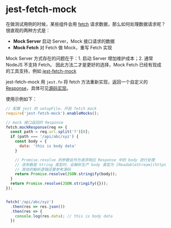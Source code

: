 # jest-fetch-mock

在做测试用例的时候，某些组件会用 [fetch](https://developer.mozilla.org/en-US/docs/Web/API/Fetch_API) 请求数据，那么如何处理数据请求呢？
很直观的两种方式是：

- **Mock Server** 启动 Server，Mock 接口请求的数据 
- **Mock Fetch** 对 Fetch 做 Mock，重写 Fetch 实现

Mock Server 方式存在的问题在于：1. 启动 Server 增加维护成本；2. 通常 NodeJS 不支持 Fetch。
因此方法二才是更好的选择，Mock Fetch 已经有现成的工具支持，例如 [jest-fetch-mock](https://www.npmjs.com/package/jest-fetch-mock)

jest-fetch-mock 用 `jest.fn` 将 fetch 方法重新实现，返回一个自定义的 [Response](https://developer.mozilla.org/en-US/docs/Web/API/Response/Response)，具体可见[源码实现](https://github.com/jefflau/jest-fetch-mock/blob/master/src/index.js)。

使用示例如下：

```js
// 配置 jest 的 setupFile，开启 fetch mock
require('jest-fetch-mock').enableMocks();
```

```js
// mock 接口返回的 Response
fetch.mockResponse(req => {
  const path = req.url.split('?')[0];
  if (path === '/api/abc/xyz') {
    const body = {
      data: 'this is body data'
    }

    // Promise.resolve 的参数会作为请求响应 Response 中的 body 进行处理
    // 该参数是 String 类型时，会解析生产 body 类型为 [ReadableStream](https://developer.mozilla.org/en-US/docs/Web/API/Response/Response)Read
    // 其他的解析逻辑还要参考源码
    return Promise.resolve(JSON.stringify(body));
  }
  return Promise.resolve(JSON.stringify({}));
});
```

```js

fetch('/api/abc/xyz')
  .then(res => res.json())
  .then(res => {
    console.log(res.data); // this is body data
  })
```
